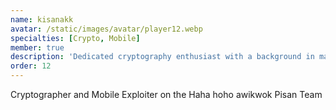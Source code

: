```yaml
---
name: kisanakk
avatar: /static/images/avatar/player12.webp
specialties: [Crypto, Mobile]
member: true
description: 'Dedicated cryptography enthusiast with a background in mathematics.'
order: 12
---
```


Cryptographer and Mobile Exploiter on the Haha hoho awikwok Pisan Team
